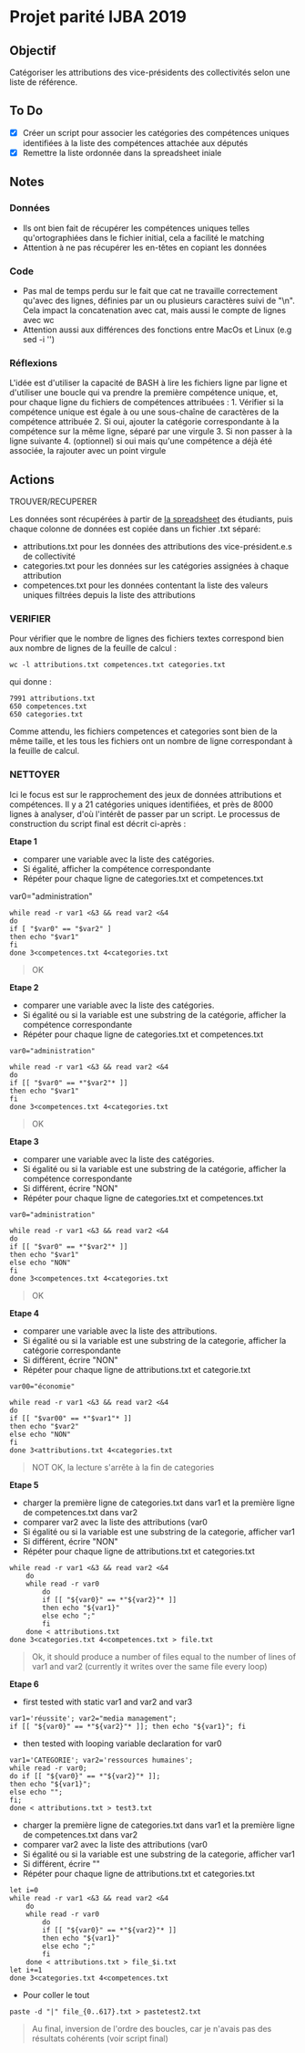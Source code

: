 # Projet parité IJBA 2019

## Objectif

Catégoriser les attributions des vice-présidents des collectivités selon une liste de référence.

## To Do

- [x] Créer un script pour associer les catégories des compétences uniques identifiées à la liste des compétences attachée aux députés
- [x] Remettre la liste ordonnée dans la spreadsheet iniale

## Notes

### Données

* Ils ont bien fait de récupérer les compétences uniques telles qu'ortographiées dans le fichier initial, cela a facilité le matching
* Attention à ne pas récupérer les en-têtes en copiant les données

### Code

* Pas mal de temps perdu sur le fait que cat ne travaille correctement qu'avec des lignes, définies par un ou plusieurs caractères suivi de "\n". Cela impact la concatenation avec cat, mais aussi le compte de lignes avec wc
* Attention aussi aux différences des fonctions entre MacOs et Linux (e.g sed -i '')

### Réflexions

L'idée est d'utiliser la capacité de BASH à lire les fichiers ligne par ligne et d'utiliser une boucle qui va prendre la première compétence unique, et, pour chaque ligne du fichiers de compétences attribuées :
	1. Vérifier si la compétence unique est égale à ou une sous-chaîne de caractères de la compétence attribuée
	2. Si oui, ajouter la catégorie correspondante à la compétence sur la même ligne, séparé par une virgule
	3. Si non passer à la ligne suivante
	4. (optionnel) si oui mais qu'une compétence a déjà été associée, la rajouter avec un point virgule

## Actions

TROUVER/RECUPERER

Les données sont récupérées à partir de [la spreadsheet](https://docs.google.com/spreadsheets/d/1emXWQNq5jxjOdcP1pJC-AMf3oA9M_4B_9AFMF0PHTsI/edit#gid=1255871619) des étudiants, puis chaque colonne de données est copiée dans un fichier .txt séparé:
* attributions.txt pour les données des attributions des vice-président.e.s de collectivité
* categories.txt pour les données sur les catégories assignées à chaque attribution
* competences.txt pour les données contentant la liste des valeurs uniques filtrées depuis la liste des attributions

### VERIFIER

Pour vérifier que le nombre de lignes des fichiers textes correspond bien aux nombre de lignes de la feuille de calcul :

`wc -l attributions.txt competences.txt categories.txt`

qui donne :

```
7991 attributions.txt
650 competences.txt
650 categories.txt
```

Comme attendu, les fichiers competences et categories sont bien de la même taille, et les tous les fichiers ont un nombre de ligne correspondant à la feuille de calcul.

### NETTOYER

Ici le focus est sur le rapprochement des jeux de données attributions et compétences. Il y a 21 catégories uniques identifiées, et près de 8000 lignes à analyser, d'où l'intérêt de passer par un script. Le processus de construction du script final est décrit ci-après :

**Etape 1**

* comparer une variable avec la liste des catégories. 
* Si égalité, afficher la compétence correspondante
* Répéter pour chaque ligne de categories.txt et competences.txt

var0="administration"

```shell
while read -r var1 <&3 && read var2 <&4 
do 
if [ "$var0" == "$var2" ] 
then echo "$var1" 
fi 
done 3<competences.txt 4<categories.txt
```

> OK

**Etape 2**

* comparer une variable avec la liste des catégories. 
* Si égalité ou si la variable est une substring de la catégorie, afficher la compétence correspondante
* Répéter pour chaque ligne de categories.txt et competences.txt

```shell
var0="administration"

while read -r var1 <&3 && read var2 <&4 
do 
if [[ "$var0" == *"$var2"* ]] 
then echo "$var1" 
fi 
done 3<competences.txt 4<categories.txt
```

> OK

**Etape 3**

* comparer une variable avec la liste des catégories. 
* Si égalité ou si la variable est une substring de la catégorie, afficher la compétence correspondante
* Si différent, écrire "NON"
* Répéter pour chaque ligne de categories.txt et competences.txt

```shell
var0="administration"

while read -r var1 <&3 && read var2 <&4 
do 
if [[ "$var0" == *"$var2"* ]] 
then echo "$var1" 
else echo "NON"
fi 
done 3<competences.txt 4<categories.txt
```

> OK

**Etape 4**

* comparer une variable avec la liste des attributions. 
* Si égalité ou si la variable est une substring de la categorie, afficher la catégorie correspondante
* Si différent, écrire "NON"
* Répéter pour chaque ligne de attributions.txt et categorie.txt

```shell
var00="économie"

while read -r var1 <&3 && read var2 <&4 
do 
if [[ "$var00" == *"$var1"* ]] 
then echo "$var2" 
else echo "NON"
fi 
done 3<attributions.txt 4<categories.txt
```

> NOT OK, la lecture s'arrête à la fin de categories

**Etape 5**

* charger la première ligne de categories.txt dans var1 et la première ligne de competences.txt dans var2
* comparer var2 avec la liste des attributions (var0
* Si égalité ou si la variable est une substring de la categorie, afficher var1
* Si différent, écrire "NON"
* Répéter pour chaque ligne de attributions.txt et categories.txt

```shell
while read -r var1 <&3 && read var2 <&4
    do
    while read -r var0 
        do 
        if [[ "${var0}" == *"${var2}"* ]]
        then echo "${var1}"
        else echo ";"
        fi
    done < attributions.txt
done 3<categories.txt 4<competences.txt > file.txt
```

> Ok, it should produce a number of files equal to the number of lines of var1 and var2 (currently it writes over the same file every loop)

**Etape 6**

* first tested with static var1 and var2 and var3

```shell
var1='réussite'; var2="media management"; 
if [[ "${var0}" == *"${var2}"* ]]; then echo "${var1}"; fi
```

* then tested with looping variable declaration for var0

```shell
var1='CATEGORIE'; var2='ressources humaines'; 
while read -r var0; 
do if [[ "${var0}" == *"${var2}"* ]]; 
then echo "${var1}"; 
else echo ""; 
fi; 
done < attributions.txt > test3.txt
```

* charger la première ligne de categories.txt dans var1 et la première ligne de competences.txt dans var2
* comparer var2 avec la liste des attributions (var0
* Si égalité ou si la variable est une substring de la categorie, afficher var1
* Si différent, écrire ""
* Répéter pour chaque ligne de attributions.txt et categories.txt

```shell
let i=0
while read -r var1 <&3 && read var2 <&4
    do
    while read -r var0 
        do 
        if [[ "${var0}" == *"${var2}"* ]]
        then echo "${var1}"
        else echo ";"
        fi
    done < attributions.txt > file_$i.txt
let i+=1
done 3<categories.txt 4<competences.txt
```

* Pour coller le tout

`paste -d "|" file_{0..617}.txt > pastetest2.txt`

> Au final, inversion de l'ordre des boucles, car je n'avais pas des résultats cohérents (voir script final)